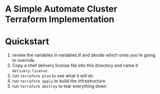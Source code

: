 # A Simple Automate Cluster Terraform Implementation

# Quickstart

1. review the variables in variables.tf and decide which ones you're going to override.
2. Copy a chef delivery license file into this directory and name it `delivery.license`
3. run `terraform plan` to see what it will do
4. run `terraform apply` to build the infrastructure
5. run `terraform destroy` to tear everything down
